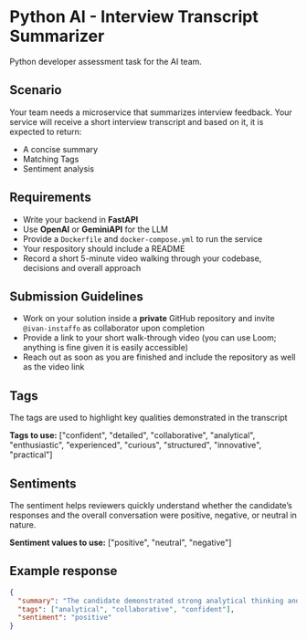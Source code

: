 # Python AI - Interview Transcript Summarizer

Python developer assessment task for the AI team.

## Scenario

Your team needs a microservice that summarizes interview feedback. Your service will receive a short interview transcript and based on it, it is expected to return:

- A concise summary
- Matching Tags
- Sentiment analysis

## Requirements

- Write your backend in **FastAPI**
- Use **OpenAI** or **GeminiAPI** for the LLM
- Provide a `Dockerfile` and `docker-compose.yml` to run the service
- Your respository should include a README
- Record a short 5-minute video walking through your codebase, decisions and overall approach

## Submission Guidelines

- Work on your solution inside a **private** GitHub repository and invite `@ivan-instaffo` as collaborator upon completion
- Provide a link to your short walk-through video (you can use Loom; anything is fine given it is easily accessible)
- Reach out as soon as you are finished and include the repository as well as the video link

## Tags

The tags are used to highlight key qualities demonstrated in the transcript

**Tags to use:** ["confident", "detailed", "collaborative", "analytical", "enthusiastic", "experienced", "curious", "structured", "innovative", "practical"]

## Sentiments

The sentiment helps reviewers quickly understand whether the candidate’s responses and the overall conversation were positive, negative, or neutral in nature.

**Sentiment values to use:** ["positive", "neutral", "negative"]

## Example response

```json
{
  "summary": "The candidate demonstrated strong analytical thinking and was able to break down complex problems effectively. Collaboration skills were evident throughout the interview.",
  "tags": ["analytical", "collaborative", "confident"],
  "sentiment": "positive"
}

